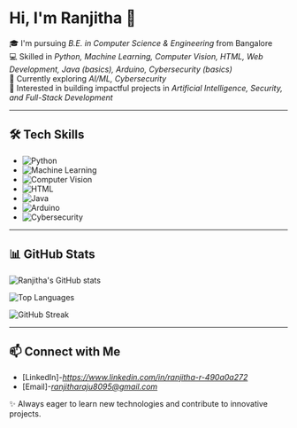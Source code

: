 # Hi, I'm Ranjitha 👋  

🎓 I'm pursuing *B.E. in Computer Science & Engineering* from Bangalore  
💻 Skilled in *Python, Machine Learning, Computer Vision, HTML, Web Development, Java (basics), Arduino, Cybersecurity (basics)*  
🌱 Currently exploring *AI/ML, Cybersecurity*  
🚀 Interested in building impactful projects in *Artificial Intelligence, Security, and Full-Stack Development*  

---

## 🛠 Tech Skills
- ![Python](https://img.shields.io/badge/Python-3776AB?style=for-the-badge&logo=python&logoColor=white)
- ![Machine Learning](https://img.shields.io/badge/Machine%20Learning-FF6F00?style=for-the-badge&logo=tensorflow&logoColor=white)
- ![Computer Vision](https://img.shields.io/badge/Computer%20Vision-563D7C?style=for-the-badge&logo=opencv&logoColor=white)  
- ![HTML](https://img.shields.io/badge/HTML-E34F26?style=for-the-badge&logo=html5&logoColor=white)  
- ![Java](https://img.shields.io/badge/Java-007396?style=for-the-badge&logo=java&logoColor=white)  
- ![Arduino](https://img.shields.io/badge/Arduino-00979D?style=for-the-badge&logo=arduino&logoColor=white)  
- ![Cybersecurity](https://img.shields.io/badge/Cybersecurity-2E8B57?style=for-the-badge&logo=security&logoColor=white)

---

## 📊 GitHub Stats
![Ranjitha's GitHub stats](https://github-readme-stats.vercel.app/api?username=Ranjitharajuu&show_icons=true&theme=radical)

![Top Languages](https://github-readme-stats.vercel.app/api/top-langs/?username=Ranjitharajuu&layout=compact&theme=radical) 

![GitHub Streak](https://github-readme-streak-stats.herokuapp.com/?user=Ranjitharajuu&theme=radical)

---

## 📫 Connect with Me  
- [LinkedIn]-*https://www.linkedin.com/in/ranjitha-r-490a0a272*
- [Email]-*ranjitharaju8095@gmail.com*


✨ Always eager to learn new technologies and contribute to innovative projects.

